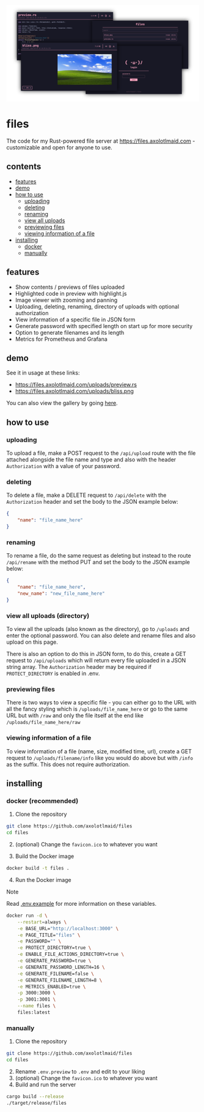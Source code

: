 ![thumbnail](images/thumbnail.png)

# files
The code for my Rust-powered file server at https://files.axolotlmaid.com - customizable and open for anyone to use.

## contents
- [features](#features)
- [demo](#demo)
- [how to use](#how-to-use)
    - [uploading](#uploading)
    - [deleting](#deleting)
    - [renaming](#renaming)
    - [view all uploads](#view-all-uploads-directory)
    - [previewing files](#previewing-files)
    - [viewing information of a file](#viewing-information-of-a-file)
- [installing](#installing)
    - [docker](#docker-recommended)
    - [manually](#manually)

## features
- Show contents / previews of files uploaded
- Highlighted code in preview with highlight.js
- Image viewer with zooming and panning
- Uploading, deleting, renaming, directory of uploads with optional authorization
- View information of a specific file in JSON form
- Generate password with specified length on start up for more security
- Option to generate filenames and its length
- Metrics for Prometheus and Grafana

## demo
See it in usage at these links:

- https://files.axolotlmaid.com/uploads/preview.rs
- https://files.axolotlmaid.com/uploads/bliss.png

You can also view the gallery by going [here](https://github.com/axolotlmaid/files/tree/master/images).

## how to use
### uploading
To upload a file, make a POST request to the `/api/upload` route with the file attached alongside the file name and type and also with the header `Authorization` with a value of your password. 

### deleting
To delete a file, make a DELETE request to `/api/delete` with the `Authorization` header and set the body to the JSON example below:
```json
{
    "name": "file_name_here"
}
```

### renaming
To rename a file, do the same request as deleting but instead to the route `/api/rename` with the method PUT and set the body to the JSON example below:
```json
{
    "name": "file_name_here",
    "new_name": "new_file_name_here"
}
```

### view all uploads (directory)
To view all the uploads (also known as the directory), go to `/uploads` and enter the optional password. You can also delete and rename files and also upload on this page.

There is also an option to do this in JSON form, to do this, create a GET request to `/api/uploads` which will return every file uploaded in a JSON string array. The `Authorization` header may be required if `PROTECT_DIRECTORY` is enabled in .env.

### previewing files
There is two ways to view a specific file - you can either go to the URL with all the fancy styling which is `/uploads/file_name_here` or go to the same URL but with `/raw` and only the file itself at the end like `/uploads/file_name_here/raw`

### viewing information of a file
To view information of a file (name, size, modified time, url), create a GET request to `/uploads/filename/info` like you would do above but with `/info` as the suffix. This does not require authorization.

## installing
### docker (recommended)
1. Clone the repository
```bash
git clone https://github.com/axolotlmaid/files
cd files
```

2. (optional) Change the `favicon.ico` to whatever you want

3. Build the Docker image
```bash
docker build -t files .
```

4. Run the Docker image

> [!NOTE]
> Read [.env.example](https://github.com/axolotlmaid/files/blob/master/.env.example) for more information on these variables.

```bash
docker run -d \
    --restart=always \
    -e BASE_URL="http://localhost:3000" \
    -e PAGE_TITLE="files" \
    -e PASSWORD="" \
    -e PROTECT_DIRECTORY=true \
    -e ENABLE_FILE_ACTIONS_DIRECTORY=true \
    -e GENERATE_PASSWORD=true \
    -e GENERATE_PASSWORD_LENGTH=16 \
    -e GENERATE_FILENAME=false \
    -e GENERATE_FILENAME_LENGTH=8 \
    -e METRICS_ENABLED=true \
    -p 3000:3000 \
    -p 3001:3001 \
    --name files \
    files:latest
```

### manually
1. Clone the repository
```bash
git clone https://github.com/axolotlmaid/files
cd files
```

2. Rename `.env.preview` to `.env` and edit to your liking
3. (optional) Change the `favicon.ico` to whatever you want
4. Build and run the server
```bash
cargo build --release
./target/release/files
```